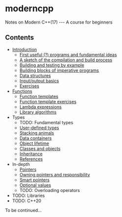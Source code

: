 # moderncpp
Notes on Modern C++(17) --- A course for beginners

## Contents

* [Introduction](docs/01_intro.md)
	* [First useful (?) programs and fundamental ideas](docs/02_first_programs.md)
	* [A sketch of the compilation and build process](docs/03_compilation_process.md)
	* [Building and testing by example](docs/04_build_and_test.md)
	* [Building blocks of imperative programs](docs/05_controlflow.md)
	* [Data structures](docs/06_data.md)
	* [Input/output basics](docs/07_io_basics.md)
	* [Exercises](docs/08_exercises.md)
* [Functions](docs/11_functions.md)
	* [Function templates](docs/12_function_templates.md)
	* [Function template exercises](docs/13_function_template_exercises.md)
	* [Lambda expressions](docs/14_lambdas.md)
	* [Library algorithms](docs/15_algorithms.md)
* Types
	* TODO: Fundamental types
	* [User-defined types](docs/22_userdefined_types.md)
	* [Stacking animals](docs/23_bremen_musicians.md)
	* [Data containers](docs/24_containers.md)
	* [Object lifetime](docs/25_creation_destruction.md)
	* [Classes and objects](docs/26_classes_objects.md)
	* [Inheritance](docs/27_inheritance.md)
	* [References](docs/28_references.md)	
* In-depth
	* [Pointers](docs/31_pointers.md)
	* [Owning pointers and responsibility](docs/32_property_obliges.md)
	* [Smart pointers](docs/33_smart_pointers.md)
	* [Optional values](docs/34_optional.md)
	* TODO: Overloading operators
* TODO: Libraries
* TODO: C++20

To be continued...
